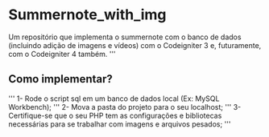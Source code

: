 # Summernote_with_img
Um repositório que implementa o summernote com o banco de dados (incluindo adição de imagens e vídeos) com o Codeigniter 3 e, futuramente, com o Codeigniter 4 também.
'''
## Como implementar?
'''
1- Rode o script sql em um banco de dados local (Ex: MySQL Workbench);
'''
2- Mova a pasta do projeto para o seu localhost;
'''
3- Certifique-se que o seu PHP tem as configurações e bibliotecas necessárias para se trabalhar com imagens e arquivos pesados;
'''

